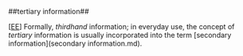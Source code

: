 ##tertiary information##

\[[EE](SOURCES.md#EE)\]  Formally, *thirdhand* information; in everyday use, the concept of *tertiary* information is usually incorporated into the term [secondary information](secondary information.md).
